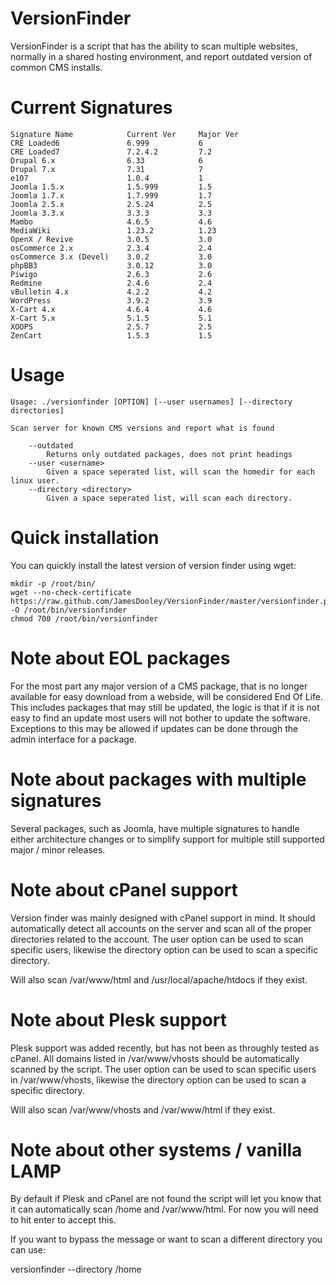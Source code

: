 VersionFinder
=============

VersionFinder is a script that has the ability to scan multiple websites, normally in a shared hosting environment, and report outdated version of common CMS installs.

Current Signatures
=============

```
Signature Name            Current Ver     Major Ver
CRE Loaded6               6.999           6
CRE Loaded7               7.2.4.2         7.2
Drupal 6.x                6.33            6
Drupal 7.x                7.31            7
e107                      1.0.4           1
Joomla 1.5.x              1.5.999         1.5
Joomla 1.7.x              1.7.999         1.7
Joomla 2.5.x              2.5.24          2.5
Joomla 3.3.x              3.3.3           3.3
Mambo                     4.6.5           4.6
MediaWiki                 1.23.2          1.23
OpenX / Revive            3.0.5           3.0
osCommerce 2.x            2.3.4           2.4
osCommerce 3.x (Devel)    3.0.2           3.0
phpBB3                    3.0.12          3.0
Piwigo                    2.6.3           2.6
Redmine                   2.4.6           2.4
vBulletin 4.x             4.2.2           4.2
WordPress                 3.9.2           3.9
X-Cart 4.x                4.6.4           4.6
X-Cart 5.x                5.1.5           5.1
XOOPS                     2.5.7           2.5
ZenCart                   1.5.3           1.5
```

Usage
=============


```
Usage: ./versionfinder [OPTION] [--user usernames] [--directory directories]

Scan server for known CMS versions and report what is found

	--outdated
		Returns only outdated packages, does not print headings
	--user <username>
		Given a space seperated list, will scan the homedir for each linux user.
	--directory <directory>
		Given a space seperated list, will scan each directory.
```

Quick installation
=============

You can quickly install the latest version of version finder using wget:

```
mkdir -p /root/bin/
wget --no-check-certificate https://raw.github.com/JamesDooley/VersionFinder/master/versionfinder.pl -O /root/bin/versionfinder
chmod 700 /root/bin/versionfinder
```

Note about EOL packages
=============

For the most part any major version of a CMS package, that is no longer available for easy download from a webside, will be considered End Of Life.  This includes packages that may still be updated, the logic is that if it is not easy to find an update most users will not bother to update the software.  Exceptions to this may be allowed if updates can be done through the admin interface for a package.


Note about packages with multiple signatures
=============

Several packages, such as Joomla, have multiple signatures to handle either architecture changes or to simplify support for multiple still supported major / minor releases.


Note about cPanel support
=============

Version finder was mainly designed with cPanel support in mind.  It should automatically detect all accounts on the server and scan all of the proper directories related to the account.  The user option can be used to scan specific users, likewise the directory option can be used to scan a specific directory.

Will also scan /var/www/html and /usr/local/apache/htdocs if they exist.


Note about Plesk support
=============

Plesk support was added recently, but has not been as throughly tested as cPanel.  All domains listed in /var/www/vhosts should be automatically scanned by the script.  The user option can be used to scan specific users in /var/www/vhosts, likewise the directory option can be used to scan a specific directory.

Will also scan /var/www/vhosts and /var/www/html if they exist.

Note about other systems / vanilla LAMP
=============

By default if Plesk and cPanel are not found the script will let you know that it can automatically scan /home and /var/www/html.
For now you will need to hit enter to accept this.

If you want to bypass the message or want to scan a different directory you can use:

 versionfinder --directory /home
